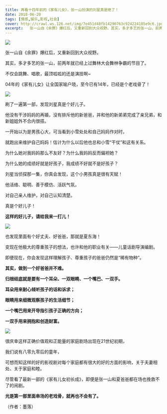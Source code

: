 ```yaml
---
title: 再看十四年前的《家有儿女》，张一山扮演的刘星真是绝了！
date: 2018-06-20
tags: [情感,娱乐,影视,社会]
cover: http://crawl.ws.126.net/img/7e451d48fb14290763c924224185e9c6.jpg
excerpt:   张一山自《余罪》爆红后，又重新回到大众视野。其实，多才多艺的张一山，前两年就已经上过舞林大
---
```

![](http://crawl.ws.126.net/img/7e451d48fb14290763c924224185e9c6.jpg)  

张一山自《余罪》爆红后，又重新回到大众视野。

其实，多才多艺的张一山，前两年就已经上过舞林大会舞林争霸的节目了。

不仅会跳舞、唱歌，最顶呱呱的还是演技啊~

04年的《家有儿女》让全国家喻户晓，至今已有14年，已经是个老戏骨了！

![](http://crawl.ws.126.net/img/8ef5fadb0840ae65343d9f364437f68d.jpg)  

刷了一遍第一部，发现刘星真是个好儿子。

他没有干涉妈妈的再婚，没有排斥他的新爸爸，并和他的新弟弟完成了亲兄弟，和新姐姐外不合内很搭。

一开始以为是男孩心大，可当看到小雪处处和自己妈妈作对时，

就跑出来维护自己妈妈！估计为什么以后他也总和小雪“干仗”和这有关系。

为什么她对我妈妈那么不友好？为什么我妈妈反而偏袒她？

为什么她的成绩好就是好孩子，我成绩不好就不是好孩子？

刘星当侦探那一集，你真会发现，这个小男孩真是很有天赋！

他活络、聪明、善于模仿、活跃气氛，

对自己亲人维护，对自己认知清楚。

真是个好儿子！

**这样的好儿子，请给我来一打儿！**

![](http://crawl.ws.126.net/img/44d5e38f3affaa544ab3307c2cdb471d.jpg)  

也发现里面有个好丈夫、好爸爸，那就是夏东海！

变现在他极大的尊重孩子的想法，也许和他的职业有关——儿童话剧导演编剧。

即便现在，你会发现这样理解孩子、尊重孩子的爸爸仍然是“稀有物种”。

**其实，做到一个好爸爸并不难。**

**归根结底就是要有一个耳朵、一双眼睛、一个嘴巴、一双手。**

**耳朵用来耐心倾听孩子的话和诉求；**

**眼睛用来细微观察孩子的生活细节；**

**一个嘴巴用来开导指引孩子正确的方向；**

**一双手用来拥抱和创造财富。**

![](http://crawl.ws.126.net/img/5515586557676bf72c04549af4899ce1.jpg)  

很庆幸这样正确价值观和正能量的家庭剧场出现在21世纪初期，

我们说有八零九零后的童年，

可想而知这样的好的影视剧对每个家庭都有很大的好的方面的影响，关于夫妻相处、关于家庭和睦。

尽管看了最新一部的《家有儿女初长成》，即便是张一山和夏爸爸都在场也挽救不了的闹剧。

**光是第一部里面串场的老戏骨，就再也不会有了。**

（作者：墨落）

